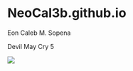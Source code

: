 # NeoCal3b.github.io
Eon Caleb M. Sopena

Devil May Cry 5

![](https://captown.capcom.com/uploads/museum_image/image/305/DMC5_%E3%83%AD%E3%82%B3%E3%82%99.jpg)

